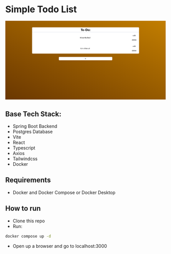 # Simple Todo List

![Website](./docs/website.png)

## Base Tech Stack:

- Spring Boot Backend
- Postgres Database
- Vite
- React
- Typescript
- Axios
- Tailwindcss
- Docker

## Requirements

- Docker and Docker Compose or Docker Desktop

## How to run

- Clone this repo
- Run:

```sh
docker compose up -d
```

- Open up a browser and go to localhost:3000

